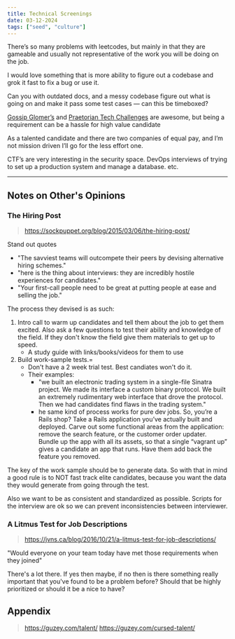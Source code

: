 ```yaml
---
title: Technical Screenings
date: 03-12-2024
tags: ["seed", "culture"]
---
```



There’s so many problems with leetcodes, but mainly in that they are gameable
and usually not representative of the work you will be doing on the job. 

I would love something that is more ability to figure out a codebase and grok it
fast to fix a bug or use it. 

Can you with outdated docs, and a messy codebase figure out what is going on and
make it pass some test cases — can this be timeboxed? 

[Gossip Glomer’s](https://fly.io/dist-sys/) and [Praetorian Tech
Challenges](https://www.praetorian.com/challenges/) are awesome, but being a
requirement can be a hassle for high value candidate

As a talented candidate and there are two companies of equal pay, and I’m not
mission driven I’ll go for the less effort one. 

CTF’s are very interesting in the security space. DevOps interviews of trying to
set up a production system and manage a database. etc.

---
## Notes on Other's Opinions

### The Hiring Post

> https://sockpuppet.org/blog/2015/03/06/the-hiring-post/

Stand out quotes

- "The savviest teams will outcompete their peers by devising alternative hiring schemes."
- "here is the thing about interviews: they are incredibly hostile experiences for candidates."
- "Your first-call people need to be great at putting people at ease and selling the job."

The process they devised is as such:

1. Intro call to warm up candidates and tell them about the job to get them
   excited. Also ask a few questions to test their ability and knowledge of the
   field. If they don't know the field give them materials to get up to speed. 
   - A study guide with links/books/videos for them to use
2. Build work-sample tests.=
    - Don't have a 2 week trial test. Best candiates won't do it.
    - Their examples:
        - "we built an electronic trading system in a single-file Sinatra
        project. We made its interface a custom binary protocol. We built an
        extremely rudimentary web interface that drove the protocol. Then we had
        candidates find flaws in the trading system."
        - he same kind of process works for pure dev jobs. So, you’re a Rails
        shop? Take a Rails application you’ve actually built and deployed. Carve
        out some functional areas from the application: remove the search
        feature, or the customer order updater. Bundle up the app with all its
        assets, so that a single “vagrant up” gives a candidate an app that
        runs. Have them add back the feature you removed.

The key of the work sample should be to generate data. So with that in mind a
good rule is to NOT fast track elite candidates, because you want the data they
would generate from going through the test. 

Also we want to be as consistent and standardized as possible. Scripts for the
interview are ok so we can prevent inconsistencies between interviewer. 

### A Litmus Test for Job Descriptions

> https://jvns.ca/blog/2016/10/21/a-litmus-test-for-job-descriptions/

"Would everyone on your team today have met those requirements when they joined"

There's a lot there. If yes then maybe, if no then is there something really
important that you've found to be a problem before? Should that be highly
prioritized or should it be a nice to have?

## Appendix

> https://guzey.com/talent/
> https://guzey.com/cursed-talent/

